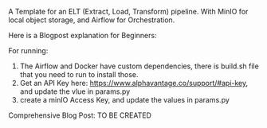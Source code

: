 A Template for an ELT (Extract, Load, Transform) pipeline. 
With MinIO for local object storage, and Airflow for Orchestration.

Here is a Blogpost explanation for Beginners: 

For running:
1. The Airflow and Docker have custom dependencies, there is build.sh file that you need to run to install those.
2. Get an API Key here: https://www.alphavantage.co/support/#api-key, and update the vlue in params.py
3. create a minIO Access Key, and update the values in params.py

Comprehensive Blog Post: TO BE CREATED
